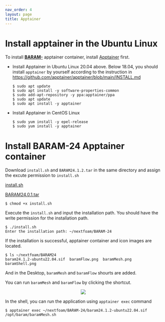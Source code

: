 ```yaml
---
nav_order: 4
layout: page
title: Apptainer
---
```


# Install apptainer in the Ubuntu Linux

To install [**BARAM-**](https://baramcfd.org) apptainer container, install [Apptainer](https://apptainer.org/) first.

- Install Apptainer in Ubuntu Linux 20.04 above. Below 18.04, you should install `apptainer` by yourself according to the instruction in https://github.com/apptainer/apptainer/blob/main/INSTALL.md

    ```
    $ sudo apt update
    $ sudo apt install -y software-properties-common
    $ sudo add-apt-repository -y ppa:apptainer/ppa
    $ sudo apt update
    $ sudo apt install -y apptainer
    ```


- Install Apptainer in CentOS Linux
    ```
    $ sudo yum install -y epel-release
    $ sudo yum install -y apptainer
    ```

# Install BARAM-24 Apptainer container

Download `install.sh` and `BARAM24.1.2.tar` in the same directory and assign the excute permission to `install.sh`

[install.sh](https://drive.google.com/file/d/1DLYI-OFkoVuLt-a0urbwJpdf5L3DsOCD/view?usp=sharing)

[BARAM24.0.1.tar]( https://d3c6e16xufx1gb.cloudfront.net/baram24.1.2.tar.gz)

```
$ chmod +x install.sh
```

Execute the `install.sh` and input the installation path. You should have the write permission for the installation path.

```
$ ./install.sh
Enter the installation path: ~/nextfoam/BARAM-24
```
If the installation is successful, apptainer container and icon images are located.
```
$ ls ~/nextfoam/BARAM24
baram24.1.2-ubuntu22.04.sif  baramFlow.png  baramMesh.png baramShell.png
```
And in the Desktop, `baramMesh` and `baramFlow` shourts are added.

You can run `baramMesh` and `baramFlow` by clicking the shortcut.

<p align='center'>
    <img src="https://github.com/nextfoam/baram-pages/raw/main/screenshots/ApptainerImage.png"><br>
</p>

In the shell, you can run the application using `apptainer exec` command
```
$ apptainer exec ~/nextfoam/BARAM-24/baram24.1.2-ubuntu22.04.sif /opt/baram/baramMesh.sh
```